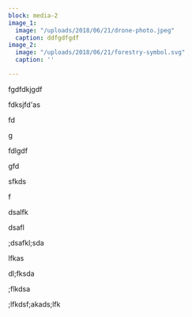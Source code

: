```yaml
---
block: media-2
image_1:
  image: "/uploads/2018/06/21/drone-photo.jpeg"
  caption: ddfgdfgdf
image_2:
  image: "/uploads/2018/06/21/forestry-symbol.svg"
  caption: ''

---
```

fgdfdkjgdf

fdksjfd'as

fd

g

fdlgdf

gfd

sfkds

f

dsalfk

dsafl

;dsafkl;sda

lfkas

dl;fksda

;flkdsa

;lfkdsf;akads;lfk